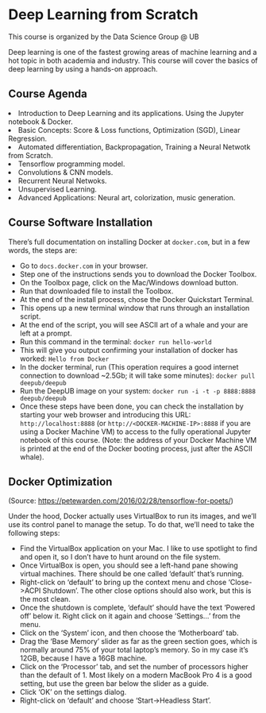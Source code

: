 # Deep Learning from Scratch

This course is organized by the Data Science Group @ UB

Deep learning is one of the fastest growing areas of machine learning and a hot topic in both academia and industry.
This course will cover the basics of deep learning by using a hands-on approach.

## Course Agenda

<li> Introduction to Deep Learning and its applications. Using the Jupyter notebook & Docker.
<li> Basic Concepts: Score & Loss functions, Optimization (SGD), Linear Regression.
<li> Automated differentiation, Backpropagation, Training a Neural Netwotk from Scratch.
<li> Tensorflow programming model. 
<li> Convolutions & CNN models.
<li> Recurrent Neural Netwoks.
<li> Unsupervised Learning.
<li> Advanced Applications: Neural art, colorization, music generation.

## Course Software Installation

There’s full documentation on installing Docker at ``docker.com``, but in a few words, the steps are:

+ Go to ``docs.docker.com`` in your browser.
+ Step one of the instructions sends you to download the Docker Toolbox.
+ On the Toolbox page, click on the Mac/Windows download button.
+ Run that downloaded file to install the Toolbox.
+ At the end of the install process, chose the Docker Quickstart Terminal.
+ This opens up a new terminal window that runs through an installation script.
+ At the end of the script, you will see ASCII art of a whale and your are left at a prompt.
+ Run this command in the terminal: ``docker run hello-world``
+ This will give you output confirming your installation of docker has worked: ``Hello from Docker``
+ In the docker terminal, run (This operation requires a good internet connection to download ~2.5Gb; it will take some minutes):  ``docker pull deepub/deepub``    
+ Run the DeepUB image on your system: ``docker run -i -t -p 8888:8888 deepub/deepub``
+ Once these steps have been done, you can check the installation by starting your web browser and introducing this  URL: ``http://localhost:8888`` (or ``http://<DOCKER-MACHINE-IP>:8888`` if you are using a Docker Machine VM) to access to the fully operational Jupyter notebook of this course. (Note: the address of your Docker Machine VM is printed at the end of the Docker booting process, just after the ASCII whale).

## Docker Optimization 

(Source: https://petewarden.com/2016/02/28/tensorflow-for-poets/)

Under the hood, Docker actually uses VirtualBox to run its images, and we’ll use its control panel to manage the setup. To do that, we’ll need to take the following steps:

+ Find the VirtualBox application on your Mac. I like to use spotlight to find and open it, so I don’t have to hunt around on the file system.
+ Once VirtualBox is open, you should see a left-hand pane showing virtual machines. There should be one called ‘default’ that’s running.
+ Right-click on ‘default’ to bring up the context menu and chose ‘Close->ACPI Shutdown’. The other close options should also work, but this is the most clean.
+ Once the shutdown is complete, ‘default’ should have the text ‘Powered off’ below it. Right click on it again and choose ‘Settings…’ from the menu.
+ Click on the ‘System’ icon, and then choose the ‘Motherboard’ tab.
+ Drag the ‘Base Memory’ slider as far as the green section goes, which is normally around 75% of your total laptop’s memory. So in my case it’s 12GB, because I have a 16GB machine.
+ Click on the ‘Processor’ tab, and set the number of processors higher than the default of 1. Most likely on a modern MacBook Pro 4 is a good setting, but use the green bar below the slider as a guide.
+ Click ‘OK’ on the settings dialog.
+ Right-click on ‘default’ and choose ‘Start->Headless Start’.
